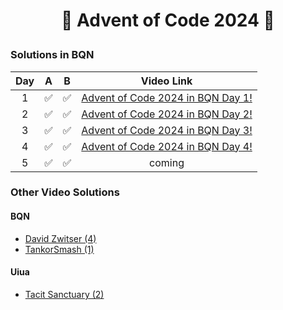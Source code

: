 # <p align="center">🎄 Advent of Code 2024 🎄</p>

### Solutions in BQN

|  Day  |   A   |   B   |                                    Video Link                                    |
| :---: | :---: | :---: | :------------------------------------------------------------------------------: |
|   1   |   ✅   |   ✅   | [Advent of Code 2024 in BQN Day 1!](https://www.youtube.com/watch?v=ZlqY26kfUmE) |
|   2   |   ✅   |   ✅   | [Advent of Code 2024 in BQN Day 2!](https://www.youtube.com/watch?v=TlJVXhS7Cuw) |
|   3   |   ✅   |   ✅   | [Advent of Code 2024 in BQN Day 3!](https://www.youtube.com/watch?v=c58tokE3B-I) |
|   4   |   ✅   |   ✅   | [Advent of Code 2024 in BQN Day 4!](https://www.youtube.com/watch?v=dwjgsnBBQDo) |
|   5   |   ✅   |   ✅   |                                      coming                                      |

### Other Video Solutions

#### BQN

* [David Zwitser (4)](https://www.youtube.com/playlist?list=PLR01lagS_QPAX1K2WhJyCckS1btn0Dszy)
* [TankorSmash (1)](https://www.youtube.com/watch?v=21rBsPi4gYs)

#### Uiua

* [Tacit Sanctuary (2)](https://www.youtube.com/watch?v=oisqHdxJyvA)
